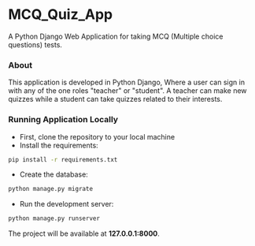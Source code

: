 # MCQ_Quiz_App
A Python Django Web Application for taking MCQ (Multiple choice questions) tests.

### About
This application is developed in Python Django, Where a user can sign in with any of the one roles "teacher" or "student".
A teacher can make new quizzes while a student can take quizzes related to their interests.

### Running Application Locally

* First, clone the repository to your local machine
* Install the requirements:

```bash
pip install -r requirements.txt
```

* Create the database:

```bash
python manage.py migrate
```

* Run the development server:

```bash
python manage.py runserver
```

The project will be available at **127.0.0.1:8000**.
